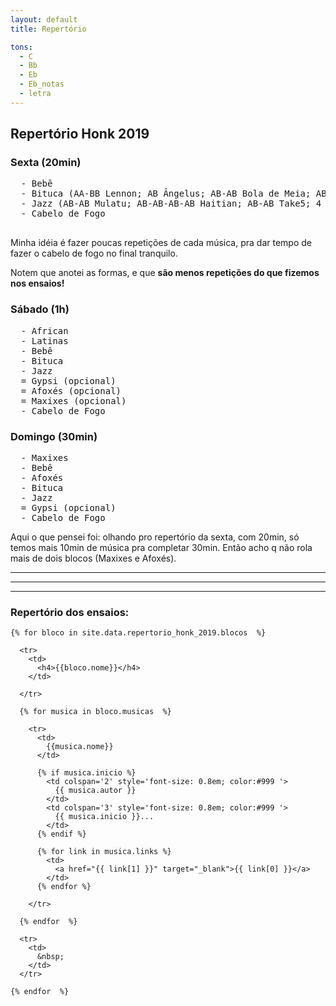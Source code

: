 ```yaml
---
layout: default
title: Repertório

tons:
  - C
  - Bb
  - Eb
  - Eb_notas
  - letra
---
```


<style type="text/css" media="screen">
  td {
    padding: 5px 10px;
  }

  h4 {
    font-size: 1.5em;
    font-weight: bold;
    margin-top:30px;
  }
</style>


## Repertório Honk 2019


### Sexta (20min)
<pre>
  - Bebê
  - Bituca (AA-BB Lennon; AB Ângelus; AB-AB Bola de Meia; AB Paula e Bebeto)
  - Jazz (AB-AB Mulatu; AB-AB-AB-AB Haitian; AB-AB Take5; 4 solos no Jericó)
  - Cabelo de Fogo

</pre>

Minha idéia é fazer poucas repetições de cada música, pra dar tempo de fazer o cabelo de fogo no final tranquilo.

Notem que anotei as formas, e que **são menos repetições do que fizemos nos ensaios!**


### Sábado (1h)
<pre>
  - African
  - Latinas
  - Bebê
  - Bituca
  - Jazz
  = Gypsi (opcional)
  = Afoxés (opcional)
  = Maxixes (opcional)
  - Cabelo de Fogo
</pre>


### Domingo (30min)
<pre>
  - Maxixes
  - Bebê
  - Afoxés
  - Bituca
  - Jazz
  = Gypsi (opcional)
  - Cabelo de Fogo
</pre>

Aqui o que pensei foi: olhando pro repertório da sexta, com 20min, só temos mais 10min de música pra completar 30min. Então acho q não rola mais de dois blocos (Maxixes e Afoxés).

-------
-------
-------

### Repertório dos ensaios:

  <table>

    {% for bloco in site.data.repertorio_honk_2019.blocos  %}

      <tr>
        <td>
          <h4>{{bloco.nome}}</h4>
        </td>

      </tr>

      {% for musica in bloco.musicas  %}

        <tr>
          <td>
            {{musica.nome}}
          </td>

          {% if musica.inicio %}
            <td colspan='2' style='font-size: 0.8em; color:#999 '>
              {{ musica.autor }}
            </td>
            <td colspan='3' style='font-size: 0.8em; color:#999 '>
              {{ musica.inicio }}...
            </td>
          {% endif %}

          {% for link in musica.links %}
            <td>
              <a href="{{ link[1] }}" target="_blank">{{ link[0] }}</a>
            </td>
          {% endfor %}

        </tr>

      {% endfor  %}

      <tr>
        <td>
          &nbsp;
        </td>
      </tr>

    {% endfor  %}


  </table>



